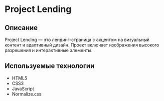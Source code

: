 # Project Lending

## Описание

Project Lending — это лендинг-страница с акцентом на визуальный контент и адаптивный дизайн. Проект включает изображения высокого разрешения и интерактивные элементы.

## Используемые технологии

- HTML5
- CSS3
- JavaScript
- Normalize.css
